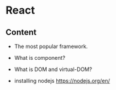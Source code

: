 

# React


## Content

- The most popular framework.
- What is component?
- What is DOM and virtual-DOM?


- installing nodejs 
https://nodejs.org/en/

